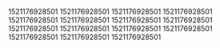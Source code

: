 1521176928501
1521176928501
1521176928501
1521176928501
1521176928501
1521176928501
1521176928501
1521176928501
1521176928501
1521176928501
1521176928501
1521176928501
1521176928501
1521176928501
1521176928501